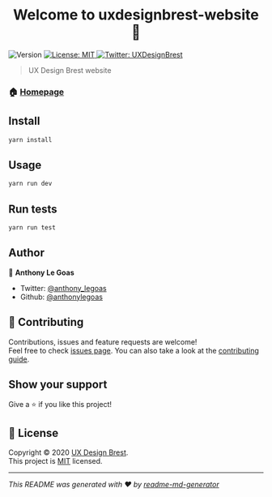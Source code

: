 <h1 align="center">Welcome to uxdesignbrest-website 👋</h1>
<p>
  <img alt="Version" src="https://img.shields.io/badge/version-0.0.1-blue.svg?cacheSeconds=2592000" />
  <a href="https://github.com/UXDesignBrest/website/blob/master/LICENCE" target="_blank">
    <img alt="License: MIT" src="https://img.shields.io/badge/License-MIT-yellow.svg" />
  </a>
  <a href="https://twitter.com/UXDesignBrest" target="_blank">
    <img alt="Twitter: UXDesignBrest" src="https://img.shields.io/twitter/follow/UXDesignBrest.svg?style=social" />
  </a>
</p>

> UX Design Brest website

### 🏠 [Homepage](https://github.com/UXDesignBrest/website#readme)

## Install

```sh
yarn install
```

## Usage

```sh
yarn run dev
```

## Run tests

```sh
yarn run test
```

## Author

👤 **Anthony Le Goas**

* Twitter: [@anthony_legoas](https://twitter.com/anthony_legoas)
* Github: [@anthonylegoas](https://github.com/anthonylegoas)

## 🤝 Contributing

Contributions, issues and feature requests are welcome!<br />Feel free to check [issues page](https://github.com/UXDesignBrest/website/issues). You can also take a look at the [contributing guide](https://github.com/UXDesignBrest/website/blob/master/CONTRIBUTING.md).

## Show your support

Give a ⭐️ if you like this project!

## 📝 License

Copyright © 2020 [UX Design Brest](https://github.com/UXDesignBrest).<br />
This project is [MIT](https://github.com/UXDesignBrest/website/blob/master/LICENCE) licensed.

***
_This README was generated with ❤️ by [readme-md-generator](https://github.com/kefranabg/readme-md-generator)_